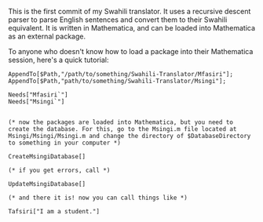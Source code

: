 This is the first commit of my Swahili translator. It uses a recursive descent parser to parse English sentences and convert them to their Swahili equivalent. It is written in Mathematica, and can be loaded into Mathematica as an external package.

To anyone who doesn't know how to load a package into their Mathematica session, here's a quick tutorial:

```
AppendTo[$Path,"/path/to/something/Swahili-Translator/Mfasiri"];
AppendTo[$Path,"path/to/something/Swahili-Translator/Msingi"];

Needs["Mfasiri`"]
Needs["Msingi`"]


(* now the packages are loaded into Mathematica, but you need to create the database. For this, go to the Msingi.m file located at Msingi/Msingi/Msingi.m and change the directory of $DatabaseDirectory to something in your computer *)

CreateMsingiDatabase[]

(* if you get errors, call *)

UpdateMsingiDatabase[]

(* and there it is! now you can call things like *)

Tafsiri["I am a student."]
```
